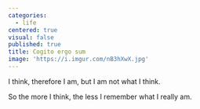 ```yaml
---
categories:
  - life
centered: true
visual: false
published: true
title: Cogito ergo sum
image: 'https://i.imgur.com/nB3hXwX.jpg'
---
```

I think, 
therefore I am,
but I am not 
what I think.

So the more I think, 
the less I remember
what I really am.

